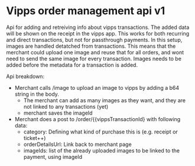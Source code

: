 # Vipps order management api v1

Api for adding and retreiving info about vipps transactions. The added data will be shown on the receipt in the vipps app. This works for both recurring and direct transactions, but not for passthrough payments.
In this setup, images are handled detatched from transactions. This means that the merchant could upload one image and reuse that for all orders, and wont need to send the same image for every transaction. Images needs to be added before the metadata for a transaction is added.

Api breakdown:
- Merchant calls /image to upload an image to vipps by adding a b64 string in the body.
	- The merchant can add as many images as they want, and they are not linked to any transactions (yet)
    - merchant saves the imageId
- Merchant does a post to /order/{{vippsTransactionId} with following data:
	- category: Defining what kind of purchase this is (e.g. receipt or ticket++)
	- orderDetailsUrl: Link back to merchant page
	- imageIds: list of the already uploaded images to be linked to the payment, using imageId

